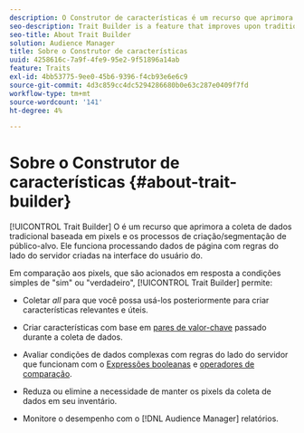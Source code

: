 ```yaml
---
description: O Construtor de características é um recurso que aprimora a coleta de dados tradicional baseada em pixels e os processos de criação/segmentação de público-alvo. Ele funciona processando dados de página com regras do lado do servidor criadas na interface do usuário do.
seo-description: Trait Builder is a feature that improves upon traditional pixel-based data collection and audience creation/segmentation processes. It works by processing page data with server-side rules you create in the user interface.
seo-title: About Trait Builder
solution: Audience Manager
title: Sobre o Construtor de características
uuid: 4258616c-7a9f-4fe9-95e2-9f51896a14ab
feature: Traits
exl-id: 4bb53775-9ee0-45b6-9396-f4cb93e6e6c9
source-git-commit: 4d3c859cc4dc5294286680b0e63c287e0409f7fd
workflow-type: tm+mt
source-wordcount: '141'
ht-degree: 4%

---
```


# Sobre o Construtor de características {#about-trait-builder}

[!UICONTROL Trait Builder] O é um recurso que aprimora a coleta de dados tradicional baseada em pixels e os processos de criação/segmentação de público-alvo. Ele funciona processando dados de página com regras do lado do servidor criadas na interface do usuário do.

<!-- c_tb_about.xml -->

Em comparação aos pixels, que são acionados em resposta a condições simples de &quot;sim&quot; ou &quot;verdadeiro&quot;, [!UICONTROL Trait Builder] permite:

* Coletar *all* para que você possa usá-los posteriormente para criar características relevantes e úteis.
* Criar características com base em [pares de valor-chave](../../reference/key-value-pairs-explained.md) passado durante a coleta de dados.
* Avaliar condições de dados complexas com regras do lado do servidor que funcionam com o [Expressões booleanas](../../reference/boolean-expressions-tsb.md) e [operadores de comparação](../../features/traits/trait-comparison-operators.md).

* Reduza ou elimine a necessidade de manter os pixels da coleta de dados em seu inventário.
* Monitore o desempenho com o [!DNL Audience Manager] relatórios.
